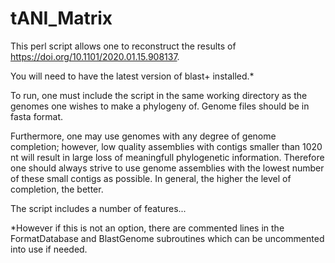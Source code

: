 # tANI_Matrix
This perl script allows one to reconstruct the results of https://doi.org/10.1101/2020.01.15.908137.

You will need to have the latest version of blast+ installed.* 

To run, one must include the script in the same working directory as the genomes one wishes to make a phylogeny of. Genome files should be in fasta format.

Furthermore, one may use genomes with any degree of genome completion; however, low quality assemblies with contigs smaller than 1020 nt will result in large loss of meaningfull phylogenetic information. Therefore one should always strive to use genome assemblies with the lowest number of these small contigs as possible. In general, the higher the level of completion, the better.

The script includes a number of features...



*However if this is not an option, there are commented lines in the FormatDatabase and BlastGenome subroutines which can be uncommented into use if needed.
